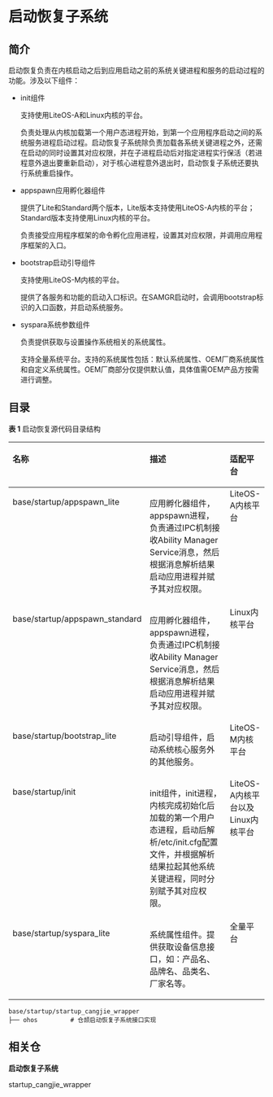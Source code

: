 # 启动恢复子系统


## 简介

启动恢复负责在内核启动之后到应用启动之前的系统关键进程和服务的启动过程的功能。涉及以下组件：

-   init组件

    支持使用LiteOS-A和Linux内核的平台。

    负责处理从内核加载第一个用户态进程开始，到第一个应用程序启动之间的系统服务进程启动过程。启动恢复子系统除负责加载各系统关键进程之外，还需在启动的同时设置其对应权限，并在子进程启动后对指定进程实行保活（若进程意外退出要重新启动），对于核心进程意外退出时，启动恢复子系统还要执行系统重启操作。


-   appspawn应用孵化器组件

    提供了Lite和Standard两个版本，Lite版本支持使用LiteOS-A内核的平台；Standard版本支持使用Linux内核的平台。

    负责接受应用程序框架的命令孵化应用进程，设置其对应权限，并调用应用程序框架的入口。

-   bootstrap启动引导组件

    支持使用LiteOS-M内核的平台。

    提供了各服务和功能的启动入口标识。在SAMGR启动时，会调用bootstrap标识的入口函数，并启动系统服务。

-   syspara系统参数组件

    负责提供获取与设置操作系统相关的系统属性。

    支持全量系统平台。支持的系统属性包括：默认系统属性、OEM厂商系统属性和自定义系统属性。OEM厂商部分仅提供默认值，具体值需OEM产品方按需进行调整。


## 目录

**表 1**  启动恢复源代码目录结构



<table><thead align="left"><tr id="row7977610131417"><th class="cellrowborder" valign="top" width="20.880000000000003%" id="mcps1.2.4.1.1"><p id="p18792459121314">名称</p>
</th>
<th class="cellrowborder" valign="top" width="65.2%" id="mcps1.2.4.1.2"><p id="p77921459191317">描述</p>
</th>
<th class="cellrowborder" valign="top" width="13.919999999999998%" id="mcps1.2.4.1.3"><p id="p101617019356">适配平台</p>
</th>
</tr>
</thead>
<tbody><tr id="row17977171010144"><td class="cellrowborder" valign="top" width="20.880000000000003%" headers="mcps1.2.4.1.1 "><p id="p2793159171311">base/startup/appspawn_lite</p>
</td>
<td class="cellrowborder" valign="top" width="65.2%" headers="mcps1.2.4.1.2 "><p id="p879375920132">应用孵化器组件，appspawn进程，负责通过IPC机制接收Ability Manager Service消息，然后根据消息解析结果启动应用进程并赋予其对应权限。</p>
</td>
<td class="cellrowborder" valign="top" width="13.919999999999998%" headers="mcps1.2.4.1.3 ">LiteOS-A内核平台
</td>
</tr>
<tr id="row17977171010144"><td class="cellrowborder" valign="top" width="20.880000000000003%" headers="mcps1.2.4.1.1 "><p id="p2793159171311">base/startup/appspawn_standard</p>
</td>
<td class="cellrowborder" valign="top" width="65.2%" headers="mcps1.2.4.1.2 "><p id="p879375920132">应用孵化器组件，appspawn进程，负责通过IPC机制接收Ability Manager Service消息，然后根据消息解析结果启动应用进程并赋予其对应权限。</p>
</td>
<td class="cellrowborder" valign="top" width="13.919999999999998%" headers="mcps1.2.4.1.3 ">Linux内核平台
</td>
</tr>
<tr id="row6978161091412"><td class="cellrowborder" valign="top" width="20.880000000000003%" headers="mcps1.2.4.1.1 "><p id="p37931659101311">base/startup/bootstrap_lite</p>
</td>
<td class="cellrowborder" valign="top" width="65.2%" headers="mcps1.2.4.1.2 "><p id="p6793059171318">启动引导组件，启动系统核心服务外的其他服务。</p>
</td>
<td class="cellrowborder" valign="top" width="13.919999999999998%" headers="mcps1.2.4.1.3 ">LiteOS-M内核平台
</td>
</tr>
<tr id="row6978201031415"><td class="cellrowborder" align="left" valign="top" width="20.880000000000003%" headers="mcps1.2.4.1.1 "><p id="p117935599130">base/startup/init</p>
</td>
<td class="cellrowborder" valign="top" width="65.2%" headers="mcps1.2.4.1.2 "><p id="p0793185971316">init组件，init进程，内核完成初始化后加载的第一个用户态进程，启动后解析/etc/init.cfg配置文件，并根据解析结果拉起其他系统关键进程，同时分别赋予其对应权限。</p>
</td>
<td class="cellrowborder" valign="top" width="13.919999999999998%" headers="mcps1.2.4.1.3 ">LiteOS-A内核平台以及Linux内核平台</td>
</tr>
<tr id="row1897841071415"><td class="cellrowborder" valign="top" width="20.880000000000003%" headers="mcps1.2.4.1.1 "><p id="p469782418557">base/startup/syspara_lite</p>
</td>
<td class="cellrowborder" valign="top" width="65.2%" headers="mcps1.2.4.1.2 "><p id="p15697102412558">系统属性组件。提供获取设备信息接口，如：产品名、品牌名、品类名、厂家名等。</p>
</td>
<td class="cellrowborder" valign="top" width="13.919999999999998%" headers="mcps1.2.4.1.3 ">全量平台</td>
</tr>
</tbody>
</table>


```
base/startup/startup_cangjie_wrapper
├── ohos         # 仓颉启动恢复子系统接口实现
```

## 相关仓

**启动恢复子系统**

startup_cangjie_wrapper

